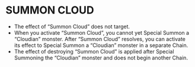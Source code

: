 # SUMMON CLOUD

*   The effect of “Summon Cloud” does not target.
*   When you activate “Summon Cloud”, you cannot yet Special Summon a “Cloudian” monster. After “Summon Cloud” resolves, you can activate its effect to Special Summon a “Cloudian” monster in a separate Chain.
*   The effect of destroying “Summon Cloud” is applied after Special Summoning the “Cloudian” monster and does not begin another Chain.
